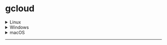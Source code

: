 # gcloud

<details>
<summary>Linux</summary>

<!-- Content for the Linux tab -->




</details>

<details>
<summary>Windows</summary>

<!-- Content for the Windows tab -->



</details>

<details>
<summary>macOS</summary>

<!-- Content for the macOS tab -->

python version 
```
python3 -V
```
  
```
python --version
```

```
python -V
```

[download python for macOS](https://www.python.org/downloads/macos/)  

  
```
gcloud version
```
  
```
Google Cloud SDK 425.0.0
bq 2.0.89
core 2023.03.31
gcloud-crc32c 1.0.0
gsutil 5.21
```
 
[Download gcloud](https://cloud.google.com/sdk/docs/install#mac) 



#### git version

```
git version
```

  
[Download git](https://git-scm.com/download/mac)
</details>

--------
